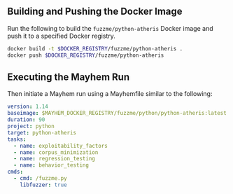 ## Building and Pushing the Docker Image

Run the following to build the `fuzzme/python-atheris` Docker image and push it to a specified Docker registry.

```sh
docker build -t $DOCKER_REGISTRY/fuzzme/python-atheris .
docker push $DOCKER_REGISTRY/fuzzme/python-atheris
```

## Executing the Mayhem Run

Then initiate a Mayhem run using a Mayhemfile similar to the following:

```yaml
version: 1.14
baseimage: $MAYHEM_DOCKER_REGISTRY/fuzzme/python/python-atheris:latest
duration: 90
project: python
target: python-atheris
tasks:
  - name: exploitability_factors
  - name: corpus_minimization
  - name: regression_testing
  - name: behavior_testing
cmds:
  - cmd: /fuzzme.py
    libfuzzer: true
```